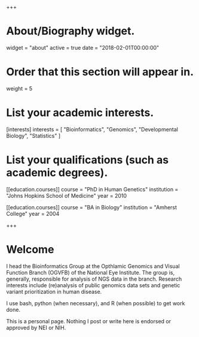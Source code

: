 +++
# About/Biography widget.
widget = "about"
active = true
date = "2018-02-01T00:00:00"

# Order that this section will appear in.
weight = 5

# List your academic interests.
[interests]
  interests = [
    "Bioinformatics",
    "Genomics",
    "Developmental Biology",
    "Statistics"
  ]

# List your qualifications (such as academic degrees).
[[education.courses]]
  course = "PhD in Human Genetics"
  institution = "Johns Hopkins School of Medicine"
  year = 2010

[[education.courses]]
  course = "BA in Biology"
  institution = "Amherst College"
  year = 2004

+++

# Welcome

I head the Bioinformatics Group at the Opthlamic Genomics and Visual Function Branch (OGVFB) of the National Eye Institute. The group is, generally, responsible for analysis of NGS data in the branch. Research interests include (re)analysis of public genomics data sets and genetic variant prioritization in human disease. 

I use bash, python (when necessary), and R (when possible) to get work done. 

This is a personal page. Nothing I post or write here is endorsed or approved by NEI or NIH. 